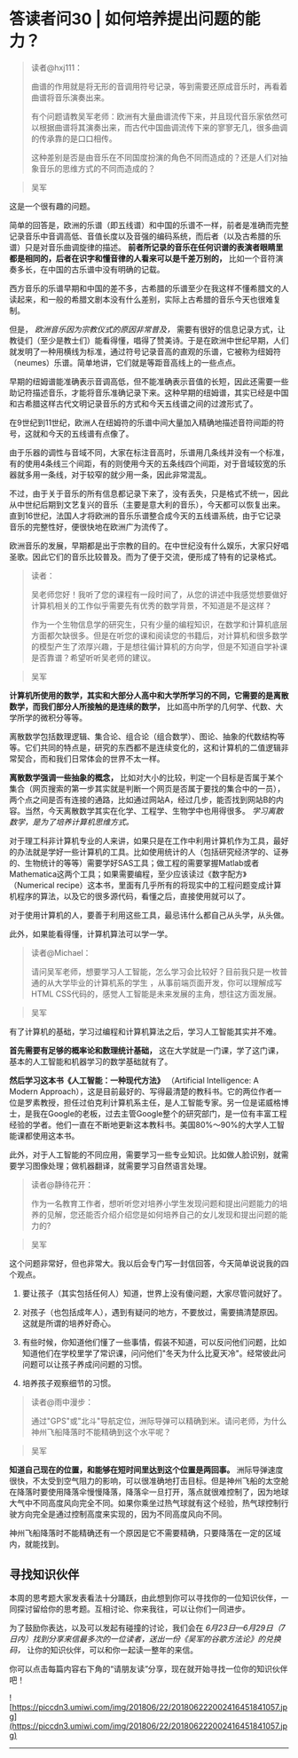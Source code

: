 # 答读者问30 | 如何培养提出问题的能力？

> 读者@hxj111：
> 
> 曲谱的作用就是将无形的音调用符号记录，等到需要还原成音乐时，再看着曲谱将音乐演奏出来。
> 
> 有个问题请教吴军老师：欧洲有大量曲谱流传下来，并且现代音乐家依然可以根据曲谱将其演奏出来，而古代中国曲调流传下来的寥寥无几，很多曲调的传承靠的是口口相传。
> 
> 这种差别是否是由音乐在不同国度扮演的角色不同而造成的？还是人们对抽象音乐的思维方式的不同而造成的？

> 吴军

这是一个很有趣的问题。

简单的回答是，欧洲的乐谱（即五线谱）和中国的乐谱不一样，前者是准确而完整记录音乐中音调高低、音值长度以及音强的编码系统，而后者（以及古希腊的乐谱）只是对音乐曲调旋律的描述。 **前者所记录的音乐在任何识谱的表演者眼睛里都是相同的，后者在识字和懂音律的人看来可以是千差万别的，** 比如一个音符演奏多长，在中国的古乐谱中没有明确的记载。

西方音乐的乐谱早期和中国的差不多，古希腊的乐谱至少在我这样不懂希腊文的人读起来，和一般的希腊文剧本没有什么差别，实际上古希腊的音乐今天也很难复制。

但是， *欧洲音乐因为宗教仪式的原因非常普及，* 需要有很好的信息记录方式，让教徒们（至少是教士们）能看得懂，唱得了赞美诗。于是在欧洲中世纪早期，人们就发明了一种用横线为标准，通过符号记录音高的直观的乐谱，它被称为纽姆符（neumes）乐谱。简单地讲，它们就是等距音高线上的一些点点。

早期的纽姆谱能准确表示音调高低，但不能准确表示音值的长短，因此还需要一些助记符描述音乐，才能将音乐准确记录下来。这种早期的纽姆谱，其实已经是中国和古希腊这样古代文明记录音乐的方式和今天五线谱之间的过渡形式了。

在9世纪到11世纪，欧洲人在纽姆符的乐谱中间大量加入精确地描述音符间距的符号，这就和今天的五线谱有点像了。

由于乐器的调性与音域不同，大家在标注音高时，乐谱用几条线并没有一个标准，有的使用4条线三个间距，有的则使用今天的五条线四个间距，对于音域较宽的乐器就多用一条线，对于较窄的就少用一条，因此非常混乱。

不过，由于关于音乐的所有信息都记录下来了，没有丢失，只是格式不统一，因此从中世纪后期到文艺复兴的音乐（主要是意大利的音乐），今天都可以恢复出来。直到16世纪，法国人才将欧洲的音乐乐谱整合成今天的五线谱系统，由于它记录音乐的完整性好，便很快地在欧洲广为流传了。

欧洲音乐的发展，早期都是出于宗教的目的。在中世纪没有什么娱乐，大家只好唱圣歌。因此它们的音乐比较普及。而为了便于交流，便形成了特有的记录格式。

> 读者：
> 
> 吴老师您好！我听了您的课程有一段时间了，从您的讲述中我感觉想要做好计算机相关的工作似乎需要先有优秀的数学背景，不知道是不是这样？
> 
> 作为一个生物信息学的研究生，只有少量的编程知识，在数学和计算机底层方面都欠缺很多。但是在听您的课和阅读您的书籍后，对计算机和很多数学的模型产生了浓厚兴趣，于是想往偏计算机的方向学，但是不知道自学补课是否靠谱？希望听听吴老师的建议。

> 吴军

 **计算机所使用的数学，其实和大部分人高中和大学所学习的不同，它需要的是离散数学，而我们部分人所接触的是连续的数学，** 比如高中所学的几何学、代数、大学所学的微积分等等。

离散数学包括数理逻辑、集合论、组合论（组合数学）、图论、抽象的代数结构等等。它们共同的特点是，研究的东西都不是连续变化的，这和计算机的二值逻辑非常契合，而和我们日常体会的世界不太一样。

 **离散数学强调一些抽象的概念，** 比如对大小的比较，判定一个目标是否属于某个集合（网页搜索的第一步其实就是判断一个网页是否属于要找的集合中的一员），两个点之间是否有连接的通路，比如通过网站A，经过几步，能否找到网站B的内容。当然，今天离散数学其实在化学、工程学、生物学中也用得很多。 *学习离散数学，是为了培养计算机思维方式。*

对于理工科非计算机专业的人来讲，如果只是在工作中利用计算机作为工具，最好的办法就是学好一些计算机的工具。比如使用统计的人（包括研究经济学的、证券的、生物统计的等等）需要学好SAS工具；做工程的需要掌握Matlab或者Mathematica这两个工具；如果需要编程，至少应该读过《数字配方》（Numerical recipe）这本书，里面有几乎所有的将现实中的工程问题变成计算机程序的算法，以及它的很多源代码，看懂之后，直接使用就可以了。

对于使用计算机的人，要善于利用这些工具，最忌讳什么都自己从头学，从头做。

此外，如果能看得懂，计算机算法可以学一学。

> 读者@Michael：
> 
> 请问吴军老师，想要学习人工智能，怎么学习会比较好？目前我只是一枚普通的从大学毕业的计算机系的学生 ，从事前端页面开发，你可以理解成写HTML CSS代码的，感觉人工智能是未来发展的主角，想往这方面发展。

> 吴军

有了计算机的基础，学习过编程和计算机算法之后，学习人工智能其实并不难。

 **首先需要有足够的概率论和数理统计基础，** 这在大学就是一门课，学了这门课，基本的人工智能和机器学习的数学基础就有了。

 **然后学习这本书《人工智能：一种现代方法》** （Artificial Intelligence: A Modern Approach），这是目前最好的、写得最清楚的教科书。它的两位作者一位是罗素教授，担任过伯克利计算机系主任，是人工智能专家。另一位是诺威格博士，是我在Google的老板，过去主管Google整个的研究部门，是一位有丰富工程经验的学者。他们一直在不断地更新这本教科书。美国80%～90%的大学人工智能课都使用这本书。

此外，对于人工智能的不同应用，需要学习一些专业知识。比如做人脸识别，就需要学习图像处理；做机器翻译，就需要学习自然语言处理。

> 读者@静待花开：
> 
> 作为一名教育工作者，想听听您对培养小学生发现问题和提出问题能力的培养的见解，您还能否介绍介绍您是如何培养自己的女儿发现和提出问题的能力的?

> 吴军

这个问题非常好，但也非常大。我以后会专门写一封信回答，今天简单说说我的四个观点。

1. 要让孩子（其实包括任何人）知道，世界上没有傻问题，大家尽管问就好了。

2. 对孩子（也包括成年人），遇到有疑问的地方，不要放过，需要搞清楚原因。这就是所谓的培养好奇心。

3. 有些时候，你知道他们懂了一些事情，假装不知道，可以反问他们问题，比如知道他们在学校里学了常识课，问问他们"冬天为什么比夏天冷"。经常彼此问问题可以让孩子养成问问题的习惯。

4. 培养孩子观察细节的习惯。

> 读者@雨中漫步：
> 
> 通过"GPS"或"北斗"导航定位，洲际导弹可以精确到米。请问老师，为什么神州飞船降落时不能精确到这个水平呢？

> 吴军

 **知道自己现在的位置，和能够在短时间里达到这个位置是两回事。** 洲际导弹速度很快，不太受到空气阻力的影响，可以很准确地打击目标。但是神州飞船的太空舱在降落时要使用降落伞慢慢降落，降落伞一旦打开，落点就很难控制了，因为地球大气中不同高度风向完全不同。如果你乘坐过热气球就有这个经验，热气球控制行驶方向完全是通过控制高度来实现的，因为不同高度风向不同。

神州飞船降落时不能精确还有一个原因是它不需要精确，只要降落在一定的区域内，就能找到。

## 寻找知识伙伴

本周的思考题大家发表看法十分踊跃，由此想到你可以寻找你的一位知识伙伴，一同探讨留给你的思考题。互相讨论、你来我往，可以让你们一同进步。

为了鼓励你表达，以及可以发起有碰撞的讨论，我们会在 *6月23日—6月29日（7日内）找到分享来信最多次的一位读者，送出一份《吴军的谷歌方法论》的兑换码，* 让你的知识伙伴，可以和你一起读一整年的来信。

你可以点击每篇内容右下角的“请朋友读”分享，现在就开始寻找一位你的知识伙伴吧！

![https://piccdn3.umiwi.com/img/201806/22/201806222002416451841057.jpg](https://piccdn3.umiwi.com/img/201806/22/201806222002416451841057.jpg)

---
